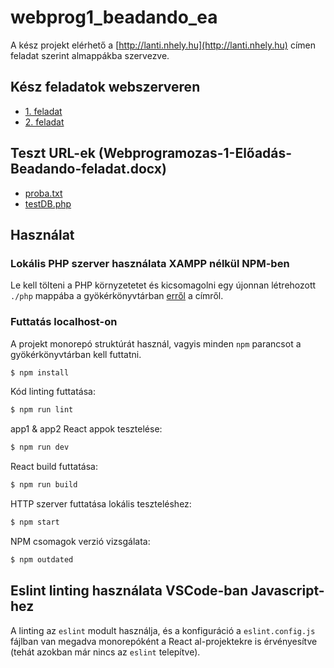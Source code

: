 # webprog1_beadando_ea

A kész projekt elérhető a [http://lanti.nhely.hu](http://lanti.nhely.hu) címen feladat szerint almappákba szervezve.

## Kész feladatok webszerveren

* [1. feladat](http://lanti.nhely.hu/ea_fel01/index.html)
* [2. feladat](http://lanti.nhely.hu/react/react.html)

## Teszt URL-ek (Webprogramozas-1-Előadás-Beadando-feladat.docx)

* [proba.txt](http://lanti.nhely.hu/proba.txt)
* [testDB.php](http://lanti.nhely.hu/testDB.php)

## Használat

### Lokális PHP szerver használata XAMPP nélkül NPM-ben

Le kell tölteni a PHP környzetetet és kicsomagolni egy újonnan létrehozott `./php` mappába a gyökérkönyvtárban [erről](https://windows.php.net/downloads/releases/php-8.4.5-Win32-vs17-x64.zip) a címről.

### Futtatás localhost-on

A projekt monorepó struktúrát használ, vagyis minden `npm` parancsot a gyökérkönyvtárban kell futtatni.

```sh
$ npm install
```

Kód linting futtatása:

```sh
$ npm run lint
```

app1 & app2 React appok tesztelése:

```sh
$ npm run dev
```

React build futtatása:

```sh
$ npm run build
```

HTTP szerver futtatása lokális teszteléshez:

```sh
$ npm start
```

NPM csomagok verzió vizsgálata:

```sh
$ npm outdated
```

## Eslint linting használata VSCode-ban Javascript-hez

A linting az `eslint` modult használja, és a konfiguráció a `eslint.config.js` fájlban van megadva monorepóként a React al-projektekre is érvényesítve (tehát azokban már nincs az `eslint` telepítve).
